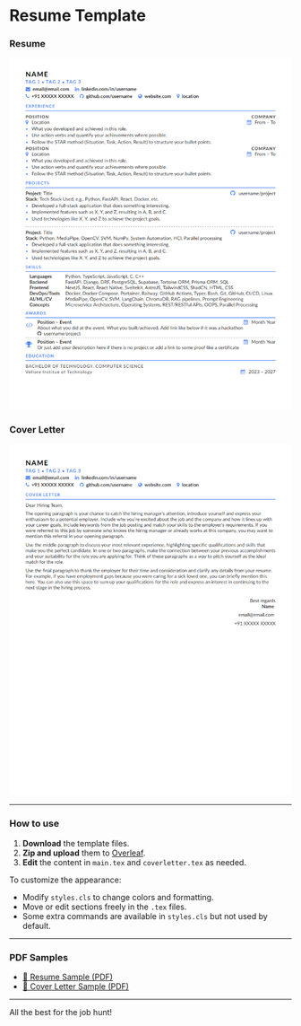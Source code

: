 # Resume Template

### Resume

<p align="center">
  <img src="public/resume%20sample%20screenshot.png" alt="Resume Sample Screenshot" width="600"/>
</p>

### Cover Letter
<p align="center">
  <img src="public/cover-letter%20sample%20screenshot.png" alt="Cover Letter Sample Screenshot" width="600"/>
</p>

---

### How to use

1. **Download** the template files.
2. **Zip and upload** them to [Overleaf](https://www.overleaf.com).
3. **Edit** the content in `main.tex` and `coverletter.tex` as needed.

To customize the appearance:

- Modify `styles.cls` to change colors and formatting.
- Move or edit sections freely in the `.tex` files.
- Some extra commands are available in `styles.cls` but not used by default.

---

### PDF Samples

- [📄 Resume Sample (PDF)](public/resume-sample.pdf)
- [📄 Cover Letter Sample (PDF)](public/cover-letter-sample.pdf)

---

All the best for the job hunt!
